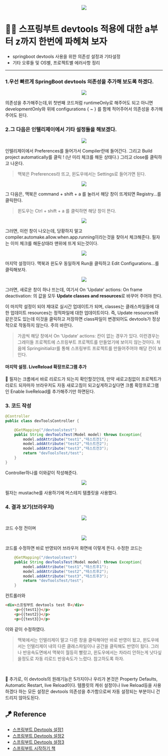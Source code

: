 <p align="center">
<img src="https://user-images.githubusercontent.com/59492312/144984641-dbeaf354-ded0-43d8-82d3-d4a55977c4ac.png">
</p>

# 👨‍💻 스프링부트 devtools 적용에 대한 a부터 z까지 한번에 파헤쳐 보자

* springboot devtools 사용을 위한 의존성 설정과 기타설정
* 기타 오류들 및 OS별, 프로젝트별 에러사항 정리
* * * 

### 1.우선 빠르게 SpringBoot devtools 의존성을 추가해 보도록 하겠다.

<p align="center">
<img src="https://user-images.githubusercontent.com/59492312/144983711-87ff0dce-accd-4a02-aa03-cc7d661f6437.png">
</p>

의존성을 추가해주는데,위 첫번째 코드처럼 runtimeOnly로 해주어도 되고 아니면 developmentOnly와 위에 configurations { ~ } 를 함께 적어주어서 의존성을 추가해주어도 된다.

### 2.그 다음은 인텔리제이에서 기타 설정들을 해보겠다.

<p align="center">
<img src="https://user-images.githubusercontent.com/59492312/144983726-50030525-fe6d-4a09-a005-cad5e405ca2c.png">
</p>

인텔리제이에서 Preferences를 들어가서 Compiler란에 들어간다. 그리고 Build project automatically를 클릭 ! (난 미리 체크를 해둔 상태다.) 그리고 close를 클릭하고 나온다.

> 맥북은 Preferences라 뜨고, 윈도우에서는 Settings로 들어가면 된다.

<p align="center">
<img src="https://user-images.githubusercontent.com/59492312/144983736-2eb88366-c70b-4a5b-8ae0-4ad6102d1ab7.png">
</p>

그 다음은, 맥북은 command + shift + a 를 눌러서 해당 창이 뜨게되면 Registry...를 클릭한다.

> 윈도우는 Ctrl + shift + a 를 클릭하면 해당 창이 뜬다.

<p align="center">
<img src="https://user-images.githubusercontent.com/59492312/144983787-f1aec58c-9f7d-4416-9e78-ce72f73ce836.png">
</p>

그러면, 이런 창이 나오는데, 당황하지 말고 compiler.automake.allow.when.app.running이라는것을 찾아서 체크해준다. 필자는 이미 체크를 해둔상태라 맨위에 뜨게 되는것이다.

<p align="center">
<img src="https://user-images.githubusercontent.com/59492312/144983876-497a5d06-51a4-4f2c-a12c-486df86ae8ac.png">
</p>

마지막 설정이다. 맥북과 윈도우 동일하게 Run을 클릭하고 Edit Configurations...를 클릭해보자.

<p align="center">
<img src="https://user-images.githubusercontent.com/59492312/144983902-1c5e63c8-7144-44bc-9d44-2d2b00381a7b.png">
</p>

그러면, 새로운 창이 하나 뜨는데, 여기서 
On 'Update' actions:
On frame deactivation:
의 값을 모두 **Update classes and resources**로 바꾸어 주어야 한다.

이 마지막 설정이 되야 제대로 실시간 업데이트가 되며, classes는 클래스파일들에 대한 업데이트 resources는 정적파일에 대한 업데이트이다. 즉, Update resources와 같은것도 있는데 이것을 클릭하고 저장하면 class파일이 변경되어도 devtools가 정상적으로 작동하지 않는다. 주의 바란다.

> 가끔씩 해당 창에서 On 'Update' actions: 칸이 없는 경우가 있다. 이런경우는 그레이들 프로젝트에 스프링부트 프로젝트를 만들었기에 보이지 않는것이다. 처음에 Springinitializr를 통해 스프링부트 프로젝트를 만들어주어야 해당 칸이 보인다.

#### 마지막 설정. LiveReload 확장프로그램 추가

🎈 필자는 크롬에서 바로 리로드가 되는지 확인할것인데, 만약 새로고침없이 프로젝트가 리로드 되자마자 브라우저도 자동 새로고침이 되고싶게하고싶다면 크롬 확장프로그램인 Enable liveReload를 추가해주기만 하면된다.

### 3. 코드 작성

```java
@Controller
public class devToolsController {

    @GetMapping("/devtoolstest")
    public String devToolsTest(Model model) throws Exception{
        model.addAttribute("test1","테스트전1");
        model.addAttribute("test2","테스트전2");
        model.addAttribute("test3","테스트전3");
        return "devToolsTest/test";
    }
}
```
Controller하나를 이와같이 작성해준다.

<p align="center">
<img src="https://user-images.githubusercontent.com/59492312/144983923-2f04926a-8a63-4da7-9fda-36e352d8a2a5.png">
</p>

필자는 mustache를 사용하기에 머스테치 템플릿을 사용했다.

### 4. 결과 보기(브라우저)

<p align="center">
<img src="https://user-images.githubusercontent.com/59492312/144983951-47bb45f8-6b72-46e7-8711-6ea351cd72ff.png">
</p>

코드 수정 전이며

<p align="center">
<img src="https://user-images.githubusercontent.com/59492312/144983711-87ff0dce-accd-4a02-aa03-cc7d661f6437.png">
</p>

코드를 수정하면 바로 반영되어 브라우저 화면에 이렇게 뜬다.
수정한 코드는

```java
    @GetMapping("/devtoolstest")
    public String devToolsTest(Model model) throws Exception{
        model.addAttribute("test1","테스트후1");
        model.addAttribute("test2","테스트후2");
        model.addAttribute("test3","테스트후3");
        return "devToolsTest/test";
    }
```
컨트롤러와
```html
<div>스프링부트 devtools test 후</div>
    <p>{{test1}}</p>
    <p>{{test2}}</p>
    <p>{{test3}}</p>
```
이와 같이 수정하였다.

> 맥북에서는 인텔리제이 말고 다른 창을 클릭해야만 바로 반영이 됬고, 윈도우에서는 인텔리제이 내의 다른 클래스파일이나 공간을 클릭해도 반영이 됬다. 그러나 반응속도면에서 맥북이 월등히 빨랐고, 윈도우에서는 차라리 안하는게 낫다싶을정도로 자동 리로드 반응속도가 느렸다. 참고하도록 하자.

<br>

🚀 추가로, 이 devtools의 원래기능은 5가지이나 우리가 본것은 Property Defaults, Automatic Restart, live Reload이다. 템플릿의 캐쉬 설정이나 live Reload등을 사용하겠다 하는 모든 설정은 devtools 의존성을 추가함으로써 자동 설정되는 부분이니 건드리지 않아도된다.

## 🪁 Reference
* [스프링부트 Devtools 설정1](https://velog.io/@bread_dd/Spring-Boot-Devtools)
* [스프링부트 Devtools 설정2](https://otrodevym.tistory.com/entry/spring-boot-설정하기-10-dev-tools-설정-및-테스트-소스)
* [스프링부트 Devtools 설정3](https://otrodevym.tistory.com/entry/spring-boot-설정하기-10-dev-tools-설정-및-테스트-소스)
* [스프링부트 시작하기 책](https://velog.io/@sooolog)